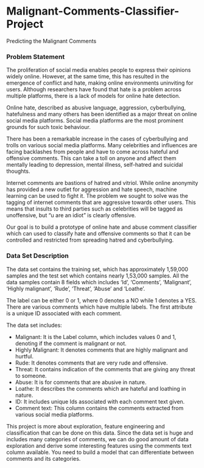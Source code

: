 # Malignant-Comments-Classifier-Project

Predicting the Malignant Comments

### Problem Statement

The proliferation of social media enables people to express their opinions widely online. However, at the same time, this has resulted in the emergence of conflict and hate, making online environments uninviting for users. Although researchers have found that hate is a problem across multiple platforms, there is a lack of models for online hate detection.

Online hate, described as abusive language, aggression, cyberbullying, hatefulness and many others has been identified as a major threat on online social media platforms. Social media platforms are the most prominent grounds for such toxic behaviour.

There has been a remarkable increase in the cases of cyberbullying and trolls on various social media platforms. Many celebrities and influences are facing backlashes from people and have to come across hateful and offensive comments. This can take a toll on anyone and affect them mentally leading to depression, mental illness, self-hatred and suicidal thoughts.

Internet comments are bastions of hatred and vitriol. While online anonymity has provided a new outlet for aggression and hate speech, machine learning can be used to fight it. The problem we sought to solve was the tagging of internet comments that are aggressive towards other users. This means that insults to third parties such as celebrities will be tagged as unoffensive, but “u are an idiot” is clearly offensive.

Our goal is to build a prototype of online hate and abuse comment classifier which can used to classify hate and offensive comments so that it can be controlled and restricted from spreading hatred and cyberbullying.

### Data Set Description

The data set contains the training set, which has approximately 1,59,000 samples and the test set which contains nearly 1,53,000 samples. All the data samples contain 8 fields which includes ‘Id’, ‘Comments’, ‘Malignant’, ‘Highly malignant’, ‘Rude’, ‘Threat’, ‘Abuse’ and ‘Loathe’.

The label can be either 0 or 1, where 0 denotes a NO while 1 denotes a YES. There are various comments which have multiple labels. The first attribute is a unique ID associated with each comment.

The data set includes:

- Malignant: It is the Label column, which includes values 0 and 1, denoting if the comment is malignant or not.
- Highly Malignant: It denotes comments that are highly malignant and hurtful.
- Rude: It denotes comments that are very rude and offensive.
- Threat: It contains indication of the comments that are giving any threat to someone.
- Abuse: It is for comments that are abusive in nature.
- Loathe: It describes the comments which are hateful and loathing in nature.
- ID: It includes unique Ids associated with each comment text given.
- Comment text: This column contains the comments extracted from various social media platforms.

This project is more about exploration, feature engineering and classification that can be done on this data. Since the data set is huge and includes many categories of comments, we can do good amount of data exploration and derive some interesting features using the comments text column available. You need to build a model that can differentiate between comments and its categories.
